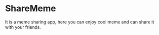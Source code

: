 # ShareMeme
It is a meme sharing app, here you can enjoy cool meme and can share it with your friends.
